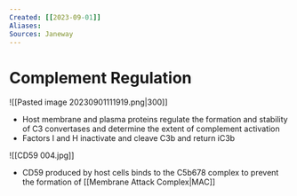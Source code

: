 ```yaml
---
Created: [[2023-09-01]]
Aliases: 
Sources: Janeway
---
```

# Complement Regulation
![[Pasted image 20230901111919.png|300]]
- Host membrane and plasma proteins regulate the formation and stability of C3 convertases and determine the extent of complement activation
- Factors I and H inactivate and cleave C3b and return iC3b

![[CD59 004.jpg]]
- CD59 produced by host cells binds to the C5b678 complex to prevent the formation of [[Membrane Attack Complex|MAC]]